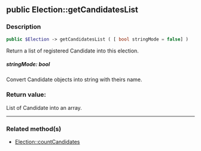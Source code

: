 ## public Election::getCandidatesList

### Description    

```php
public $Election -> getCandidatesList ( [ bool stringMode = false] )
```

Return a list of registered Candidate into this election.    


##### **stringMode:** *bool*   
Convert Candidate objects into string with theirs name.    



### Return value:   

List of Candidate into an array.


---------------------------------------

### Related method(s)      

* [Election::countCandidates](../Election%20Class/public%20Election--countCandidates.md)    
